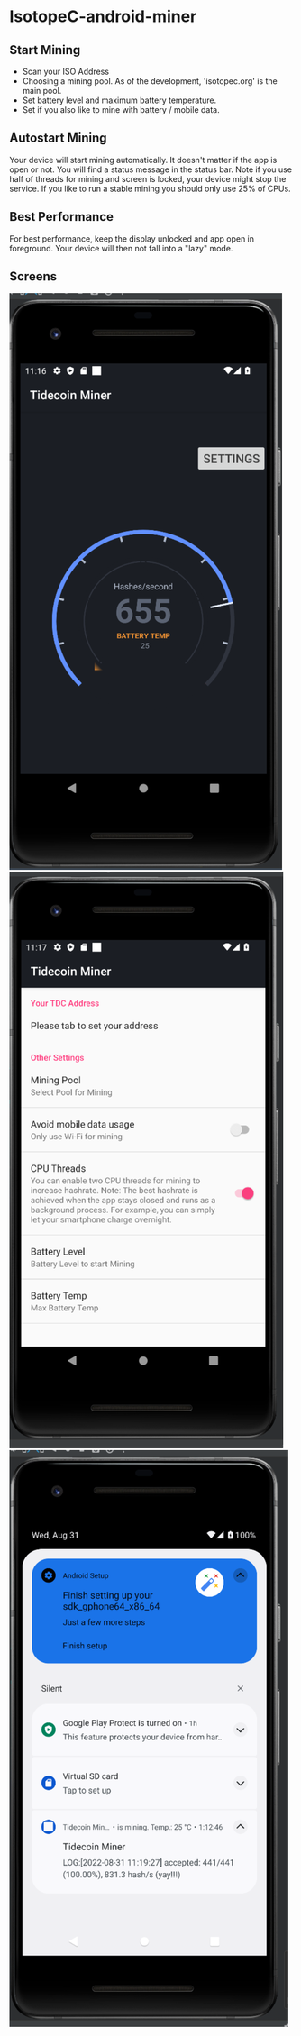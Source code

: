 
# IsotopeC-android-miner

## Start Mining
- Scan your ISO Address
- Choosing a mining pool. As of the development, 'isotopec.org' is the main pool.
- Set battery level and maximum battery temperature.
- Set if you also like to mine with battery / mobile data.

## Autostart Mining
Your device will start mining automatically.
It doesn't matter if the app is open or not. You will find a status message in the status bar.
Note if you use half of threads for mining and screen is locked, your device might stop the service.
If you like to run a stable mining you should only use 25% of CPUs.


## Best Performance
For best performance, keep the display unlocked and app open in foreground.
Your device will then not fall into a "lazy" mode.

## Screens

![screen](img/01.png)
![screen](img/02.png)
![screen](img/03.png)
